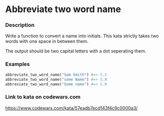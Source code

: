 # Abbreviate two word name

### Description
Write a function to convert a name into initials. This kata strictly takes two words with one space in between them.

The output should be two capital letters with a dot seperating them.

### Examples
```python
abbreviate_two_word_name("Sam Smith") #=> S.S
abbreviate_two_word_name("some Name") #=> S.N
abbreviate_two_word_name("Some name") #=> S.N
```

### Link to kata on codewars.com
https://www.codewars.com/kata/57eadb7ecd143f4c9c0000a3/